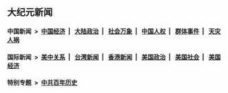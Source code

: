 ## 大纪元新闻

#### 中国新闻 &nbsp;>&nbsp; [中国经济](indexes/ncid283/README.md?04291645) &nbsp;| &nbsp; [大陆政治](indexes/ncid277/README.md?04291645) &nbsp;| &nbsp; [社会万象](indexes/ncid282/README.md?04291645) &nbsp;| &nbsp; [中国人权](indexes/ncid278/README.md?04291645) &nbsp;| &nbsp; [群体事件](indexes/ncid279/README.md?04291645) &nbsp;| &nbsp; [天灾人祸](indexes/ncid280/README.md?04291645)

#### 国际新闻 &nbsp;>&nbsp; [美中关系](indexes/nf1412576/README.md?04291645) &nbsp;| &nbsp; [台湾新闻](indexes/ncid1349361/README.md?04291645) &nbsp;| &nbsp; [香港新闻](indexes/ncid1349362/README.md?04291645) &nbsp;| &nbsp; [美国政治](indexes/ncid1078159/README.md?04291645) &nbsp;| &nbsp; [美国社会](indexes/ncid1078160/README.md?04291645) &nbsp;| &nbsp; [美国经济](indexes/ncid1078158/README.md?04291645)

#### 特别专题 &nbsp;>&nbsp; [中共百年历史](https://github.com/easy2view/epoch-special/blob/master/README.md?04291645)  
